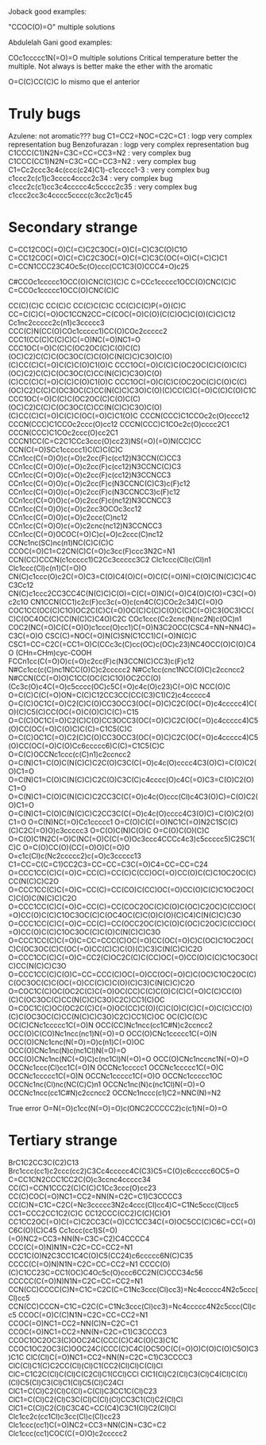 Joback good examples:

"CCOC(O)=O" multiple solutions

Abdulelah Gani good examples:

COc1ccccc1N(=O)=O multiple solutions Critical temperature better the multiple. Not always is better make the ether with the aromatic

O=C(C)CC(C)C lo mismo que el anterior


# Truly bugs
Azulene: not aromatic??? bug
C1=CC2=NOC=C2C=C1 : logp very complex representation bug
Benzofurazan : logp very complex representation bug
C1CCC(C1)N2N=C3C=CC=CC3=N2 : very complex bug
C1CCC(CC1)N2N=C3C=CC=CC3=N2 : very complex bug
C1=Cc2ccc3c4c(ccc(c24)C1)-c1ccccc1-3 : very complex bug
c1ccc2c(c1)c3cccc4cccc2c34 : very complex bug
c1ccc2c(c1)cc3c4ccccc4c5cccc2c35 : very complex bug
c1ccc2cc3c4cccc5cccc(c3cc2c1)c45


# Secondary strange
C=CC12COC(=O)C(=C)C2C3OC(=O)C(=C)C3C(O)C1O
C=CC12COC(=O)C(=C)C2C3OC(=O)C(=C)C3C(OC(=O)C(=C)C)C1
C=CCN1CCC23C4Oc5c(O)ccc(CC1C3(O)CCC4=O)c25

C#CCOc1ccccc1OCC(O)CNC(C)(C)C
C=CCc1ccccc1OCC(O)CNC(C)C
C=CCOc1ccccc1OCC(O)CNC(C)C

CC(C)(C)C
CC(C)C
CC(C)C(C)C
CC(C)C(C)P(=O)(C)C
CC=C(C)C(=O)OC1CCN2CC=C(COC(=O)C(O)(C(C)OC)C(O)(C)C)C12
Cc1nc2ccccc2c(n1)c3ccccc3
CCC(C)N(CC(O)COc1ccccc1)CC(O)COc2ccccc2
CCC1(CC(C)C(C)C)C(=O)NC(=O)NC1=O
CCC1OC(=O)C(C)C(OC2OC(C)C(O)C(C)(OC)C2)C(C)C(OC3OC(C)C(O)C(N(C)C)C3O)C(O)(C)CC(C)C(=O)C(C)C(O)C1(O)C
CCC1OC(=O)C(C)C(OC2OC(C)C(O)C(C)(OC)C2)C(C)C(OC3OC(C)CC(N(C)C)C3O)C(O)(C)CC(C)C(=O)C(C)C(O)C1(O)C
CCC1OC(=O)C(C)C(OC2OC(C)C(O)C(C)(OC)C2)C(C)C(OC3OC(C)CC(N(C)C)C3O)C(O)(C)CC(C)C(=O)C(C)C(O)C1C
CCC1OC(=O)C(C)C(OC2OC(C)C(O)C(C)(OC)C2)C(C)C(OC3OC(C)CC(N(C)C)C3O)C(O)(C)CC(C)C(=O)C(C)C(OC(=O)C)C1(O)C
CCCN(CCC)C1CCOc2c(O)cccc12
CCCN(CCC)C1CCOc2ccc(O)cc12
CCCN(CCC)C1COc2c(O)cccc2C1
CCCN(CCC)C1COc2ccc(O)cc2C1
CCCN1CC(C=C2C1CCc3ccc(O)cc23)NS(=O)(=O)N(CC)CC
CCN(C(=O)SCc1ccccc1)C(C)C(C)C
CCn1cc(C(=O)O)c(=O)c2cc(F)c(cc12)N3CCN(C)CC3
CCn1cc(C(=O)O)c(=O)c2cc(F)c(cc12)N3CCNC(C)C3
CCn1cc(C(=O)O)c(=O)c2cc(F)c(cc12)N3CCNCC3
CCn1cc(C(=O)O)c(=O)c2cc(F)c(N3CCNC(C)C3)c(F)c12
CCn1cc(C(=O)O)c(=O)c2cc(F)c(N3CCNCC3)c(F)c12
CCn1cc(C(=O)O)c(=O)c2cc(F)c(nc12)N3CCNCC3
CCn1cc(C(=O)O)c(=O)c2cc3OCOc3cc12
CCn1cc(C(=O)O)c(=O)c2ccc(C)nc12
CCn1cc(C(=O)O)c(=O)c2cnc(nc12)N3CCNCC3
CCn1cc(C(=O)OCOC(=O)C)c(=O)c2ccc(C)nc12
CCNc1nc(SC)nc(n1)NC(C)C(C)C
CCOC(=O)C1=C2CN(C)C(=O)c3cc(F)ccc3N2C=N1
CCN(CC)CCCN(c1ccccc1)C2Cc3ccccc3C2
Clc1ccc(Cl)c(Cl)n1
Clc1ccc(Cl)c(n1)C(=O)O
CN(C)c1ccc(O)c2C(=O)C3=C(O)C4(O)C(=O)C(C(=O)N)=C(O)C(N(C)C)C4CC3Cc12
CN(C)c1ccc2CC3CC4C(N(C)C)C(O)=C(C(=O)N)C(=O)C4(O)C(O)=C3C(=O)c2c1O
CN1CCN(CC1)c2c(F)cc3c(=O)c(cn4C(C)COc2c34)C(=O)O
COC1CC(OC(C)C1O)OC2C(C)C(=O)OC(C)C(C)C(O)C(C)C(=O)C3(OC3)CC(C)C(OC4OC(C)CC(N(C)C)C4O)C2C
COc1ccc(Cc2cnc(N)nc2N)c(OC)n1
COC2(NC(=O)C(C(=O)O)c1ccc(O)cc1)C(=O)N3C2OCC(CSC4=NN=NN4C)=C3C(=O)O
CSC(C)=NOC(=O)N(C)SN(C1CC1)C(=O)N(C)C
CSC1=CC=C2C(=CC1=O)C(CCc3c(C)cc(OC)c(OC)c23)NC4OCC(O)C(O)C4O
(CHn=CHm)cyc-COOH
FCCn1cc(C(=O)O)c(=O)c2cc(F)c(N3CCN(C)CC3)c(F)c12
N#Cc1cc(c(C)nc1NCC(O)C)c2ccccc2
N#Cc1cc(cnc1NCC(O)C)c2ccncc2
N#CCN(CC(=O)O)C1CC(OC(C)C1O)OC2CC(O)(Cc3c(O)c4C(=O)c5cccc(OC)c5C(=O)c4c(O)c23)C(=O)C
NCC(O)C
O=C(C)C(C(=O)ON=C(C)C12CC3CC(CC(C3)C1)C2)c4ccccc4
O=C(C)OC1C(=O)C2(C)C(O)CC3OCC3(OC(=O)C)C2C(OC(=O)c4ccccc4)C(O)(C)C5(C)CC(OC(=O)C(O)C)C(C)=C15
O=C(C)OC1C(=O)C2(C)C(O)CC3OCC3(OC(=O)C)C2C(OC(=O)c4ccccc4)C5(O)CC(OC(=O)C(O)C)C(C)=C1C5(C)C
O=C(C)OC1C(=O)C2(C)C(O)CC3OCC3(OC(=O)C)C2C(OC(=O)c4ccccc4)C5(O)CC(OC(=O)C(O)Cc6ccccc6)C(C)=C1C5(C)C
O=C(C)OCCNc1ccc(c(C)n1)c2ccncc2
O=C(N)C1=C(O)C(N(C)C)C2C(O)C3C(C(=O)c4c(O)cccc4C3(O)C)=C(O)C2(O)C1=O
O=C(N)C1=C(O)C(N(C)C)C2C(O)C3C(C)c4cccc(O)c4C(=O)C3=C(O)C2(O)C1=O
O=C(N)C1=C(O)C(N(C)C)C2CC3C(C(=O)c4c(O)ccc(Cl)c4C3(O)C)=C(O)C2(O)C1=O
O=C(N)C1=C(O)C(N(C)C)C2CC3C(C(=O)c4c(O)cccc4C3(O)C)=C(O)C2(O)C1=O
O=C(N)NC(=O)Cc1ccccc1
O=C(O)C(C(=O)NC1C(=O)N2C1SC(C)(C)C2C(=O)O)c3ccccc3
O=C(O)C(N)C(O)C
O=C(O)C(O)(C)C
O=C(O)C1N2C(=O)C(NC(=O)C(C(=O)Oc3ccc4CCCc4c3)c5ccccc5)C2SC1(C)C
O=C(O)CC(O)(CC(=O)O)C(=O)O
O=c1c(Cl)c(Nc2ccccc2)c(=O)c3ccccc13
C1=CC=C(C=C1)CC2C3=CC=CC=C3C(=O)C4=CC=CC=C24
O=CCC1CC(C)C(=O)C=CC(C)=CC(C)C(CC)OC(=O)CC(O)C(C)C1OC2OC(C)CC(N(C)C)C2O
O=CCC1CC(C)C(=O)C=CC(C)=CC(CO)C(CC)OC(=O)CC(O)C(C)C1OC2OC(C)C(O)C(N(C)C)C2O
O=CCC1CC(C)C(=O)C=CC(C)=CC(COC2OC(C)C(O)C(OC)C2OC)C(CC)OC(=O)CC(O)C(C)C1OC3OC(C)C(OC4OC(C)C(O)C(O)(C)C4)C(N(C)C)C3O
O=CCC1CC(C)C(=O)C=CC(C)=CC(OCC2OC(C)C(O)C(OC)C2OC)C(CC)OC(=O)CC(O)C(C)C1OC3OC(C)C(O)C(N(C)C)C3O
O=CCC1CC(C)C(=O)C=CC=CCC(C)OC(=O)CC(OC(=O)C)C(OC)C1OC2OC(C)C(OC3OC(C)C(OC(=O)CC(C)C)C(O)(C)C3)C(N(C)C)C2O
O=CCC1CC(C)C(=O)C=CC2(C)OC2C(C)C(CC)OC(=O)CC(O)C(C)C1OC3OC(C)CC(N(C)C)C3O
O=CCC1CC(C)C(O)C=CC=CCC(C)OC(=O)CC(OC(=O)C)C(OC)C1OC2OC(C)C(OC3OC(C)C(OC(=O)CC(C)C)C(O)(C)C3)C(N(C)C)C2O
O=COC1C(C)OC(OC2C(C)C(=O)OC(CC)C(C)C(O)C(C)C(=O)C(C)CC(O)(C)C(OC3OC(C)CC(N(C)C)C3O)C2C)CC1(C)OC
O=COC1C(C)OC(OC2C(C)C(=O)OC(CC)C(O)(C)C(O)C(C)C(=O)C(C)CC(O)(C)C(OC3OC(C)CC(N(C)C)C3O)C2C)CC1(C)OC
OC(C)C(C)C
OC(C)CNc1ccccc1C(=O)N
OCC(CC)Nc1ncc(cc1C#N)c2ccncc2
OCC(O)C(CO)Nc1ncc(nc1)N(=O)=O
OCC(O)CNc1ccccc1C(=O)N
OCC(O)CNc1cnc(N(=O)=O)c(n1)C(=O)OC
OCC(O)CNc1nc(N)c(nc1Cl)N(=O)=O
OCC(O)CNc1nc(NC(=O)C)c(nc1Cl)N(=O)=O
OCC(O)CNc1nccnc1N(=O)=O
OCCNc1ccc(Cl)cc1C(=O)N
OCCNc1ccccc1
OCCNc1ccccc1C(=O)C
OCCNc1ccccc1C(=O)N
OCCNc1ccccc1C(=O)O
OCCNc1ccccc1OC
OCCNc1nc(Cl)nc(NC(C)C)n1
OCCNc1nc(N)c(nc1Cl)N(=O)=O
OCCNc1ncc(cc1C#N)c2ccncc2
OCCNc1nccc(c1)C2=NNC(N)=N2


True error
O=N(=O)c1cc(N(=O)=O)c(ONC2CCCCC2)c(c1)N(=O)=O




# Tertiary strange
BrC1C2CC3C(C2)C13
Brc1ccc(cc1)c2ccc(cc2)C3Cc4ccccc4C(C3)C5=C(O)c6ccccc6OC5=O
C=CC1CN2CCC1CC2C(O)c3ccnc4ccccc34
CC(C)=CCN1CCC2(C)C(C)C1Cc3ccc(O)cc23
CC(C)COC(=O)NC1=CC2=NN(N=C2C=C1)C3CCCC3
CC(C)N=C1C=C2C(=Nc3ccccc3N2c4ccc(Cl)cc4)C=C1Nc5ccc(Cl)cc5
CC1=CCC2CC1C2(C)C
CC12CCC(CC2)C(C)(C)O1
CC1CC2OC(=O)C(=C)C2CC3C(=O)CC1CC34C(=O)OC5CC(C)C6C=CC(=O)C6C(O)(C)C45
Cc1ccc(cc1)S(=O)(=O)NC2=CC3=NN(N=C3C=C2)C4CCCC4
CCC(C(=O)N)N1N=C2C=CC=CC2=N1
CCC1C(O)N2C3CC1C4C(O)C5(CC24)c6ccccc6N(C)C35
CCCC(C(=O)N)N1N=C2C=CC=CC2=N1
CCCC(O)(C)C1CC23C=CC1(OC)C4Oc5c(O)ccc6CC2N(C)CCC34c56
CCCCC(C(=O)N)N1N=C2C=CC=CC2=N1
CCN(CC)CCCC(C)N=C1C=C2C(C=C1Nc3ccc(Cl)cc3)=Nc4ccccc4N2c5ccc(Cl)cc5
CCN(CC)CCCN=C1C=C2C(C=C1Nc3ccc(Cl)cc3)=Nc4ccccc4N2c5ccc(Cl)cc5
CCOC(=O)C(C)N1N=C2C=CC=CC2=N1
CCOC(=O)NC1=CC2=NN(C)N=C2C=C1
CCOC(=O)NC1=CC2=NN(N=C2C=C1)C3CCCC3
CCOC1OC2OC3(C)OOC24C(CCC(C)C4C(O)C3)C1C
CCOC1OC2OC3(C)OOC24C(CCC(C)C4C(OC5OC(C(=O)O)C(O)C(O)C5O)C3)C1C
ClC(Cl)C(=O)NC1=CC2=NN(N=C2C=C1)C3CCCC3
ClC(Cl)C1(C)C2CC(Cl)(Cl)C1(CC2(Cl)Cl)C(Cl)Cl
ClC=C1C2C(Cl)C(Cl)C(C2Cl)C1(CCl)CCl
ClC1(Cl)C2(Cl)C3(Cl)C4(Cl)C(Cl)(Cl)C5(Cl)C3(Cl)C1(Cl)C5(Cl)C24Cl
ClC1=C(Cl)C2(Cl)C(Cl)=C(Cl)C3CC1C(Cl)C23
ClC1=C(Cl)C2(Cl)C3C(Cl)C(Cl)(Cl)CC3C1(Cl)C2(Cl)Cl
ClC1=C(Cl)C2(Cl)C3C4C=CC(C4)C3C1(Cl)C2(Cl)Cl
Clc1cc2c(cc1Cl)c3cc(Cl)c(Cl)cc23
Clc1ccc(cc1)C(=O)NC2=CC3=NN(C)N=C3C=C2
Clc1ccc(cc1)COC(C(=O)O)c2ccccc2